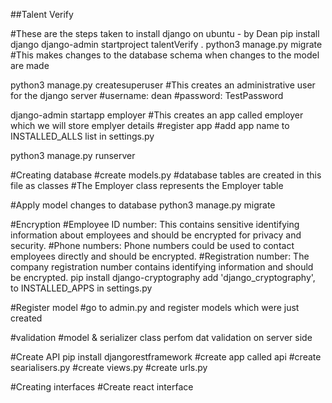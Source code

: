 ##Talent Verify

#These are the steps taken to install django on ubuntu - by Dean
pip install django
django-admin startproject talentVerify .
python3 manage.py migrate
#This makes changes to the database schema when changes to the model are made

python3 manage.py createsuperuser
#This creates an administrative user for the django server
#username: dean
#password: TestPassword

django-admin startapp employer
#This creates an app called employer which we will store emplyer details
#register app
#add app name to INSTALLED_ALLS list in settings.py

python3 manage.py runserver

#Creating database
#create models.py
#database tables are created in this file as classes
#The Employer class represents the Employer table

#Apply model changes to database
python3 manage.py migrate

#Encryption
#Employee ID number: This contains sensitive identifying information about employees and should be encrypted for privacy and security.
#Phone numbers: Phone numbers could be used to contact employees directly and should be encrypted.
#Registration number: The company registration number contains identifying information and should be encrypted.
pip install django-cryptography
add 'django_cryptography', to INSTALLED_APPS in settings.py

#Register model
#go to admin.py and register models which were just created

#validation
#model & serializer class perfom dat validation on server side

#Create API
pip install djangorestframework
#create app called api
#create searialisers.py
#create views.py
#create urls.py

#Creating interfaces
#Create react interface